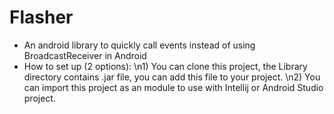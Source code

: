 # Flasher
- An android library to quickly call events instead of using BroadcastReceiver in Android
- How to set up (2 options):
\n1) You can clone this project, the Library directory contains .jar file, you can add this file to your project.
\n2) You can import this project as an module to use with Intellij or Android Studio project.
